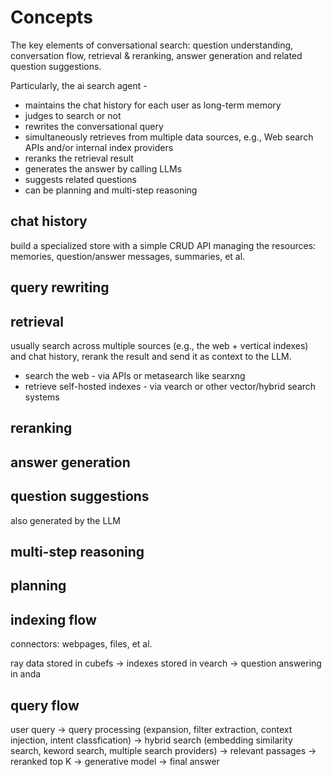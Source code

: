 # Concepts

The key elements of conversational search: question understanding, conversation flow, retrieval & reranking, answer generation and related question suggestions. 

Particularly, the ai search agent - 

* maintains the chat history for each user as long-term memory
* judges to search or not
* rewrites the conversational query
* simultaneously retrieves from multiple data sources, e.g., Web search APIs and/or internal index providers
* reranks the retrieval result
* generates the answer by calling LLMs
* suggests related questions
* can be planning and multi-step reasoning

## chat history

build a specialized store with a simple CRUD API managing the resources: memories, question/answer messages, summaries, et al.

## query rewriting

## retrieval

usually search across multiple sources (e.g., the web + vertical indexes) and chat history, rerank the result and send it as context to the LLM. 

* search the web - via APIs or metasearch like searxng
* retrieve self-hosted indexes - via vearch or other vector/hybrid search systems

## reranking

## answer generation

## question suggestions

also generated by the LLM

## multi-step reasoning

## planning


## indexing flow

connectors: webpages, files, et al.

ray data stored in cubefs -> indexes stored in vearch -> question answering in anda

## query flow

user query -> query processing (expansion, filter extraction, context injection, intent classfication) -> hybrid search (embedding similarity search, keword search, multiple search providers) -> relevant passages -> reranked top K -> generative model -> final answer



